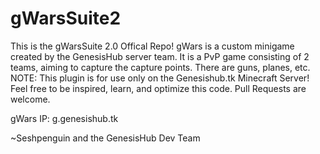 # gWarsSuite2
This is the gWarsSuite 2.0 Offical Repo!
gWars is a custom minigame created by the GenesisHub server team. It is a PvP game consisting of 2 teams, aiming to capture the capture points. There are guns, planes, etc.
NOTE: This plugin is for use only on the Genesishub.tk Minecraft Server! Feel free to be inspired, learn, and optimize this code. Pull Requests are welcome.

gWars IP: g.genesishub.tk


~Seshpenguin and the GenesisHub Dev Team